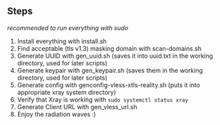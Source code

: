 ## Steps

*recommended to run everything with sudo*

1. Install everything with install.sh
2. Find acceptable (tls v1.3) masking domain with scan-domains.sh
3. Generate UUID with gen_uuid.sh (saves it into uuid.txt in the working directory, used for later scripts)
4. Generate keypair with gen_keypair.sh (saves them in the working directory, used for later scripts)
5. Generate config with genconfig-vless-xtls-reality.sh (puts it into appropriate xray system directory)
6. Verify that Xray is working with ```sudo systemctl status xray```
7. Generate Client URL with gen_vless_url.sh
8. Enjoy the radiation waves :)